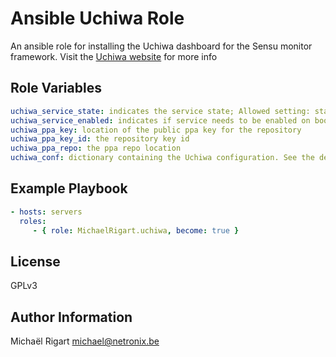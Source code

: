 Ansible Uchiwa Role
==================

An ansible role for installing the Uchiwa dashboard for the Sensu monitor framework.
Visit the [Uchiwa website](https://uchiwa.io) for more info

Role Variables
--------------

```yaml
uchiwa_service_state: indicates the service state; Allowed setting: started, stopped
uchiwa_service_enabled: indicates if service needs to be enabled on boot; Allowed settings: yes, no
uchiwa_ppa_key: location of the public ppa key for the repository
uchiwa_ppa_key_id: the repository key id
uchiwa_ppa_repo: the ppa repo location
uchiwa_conf: dictionary containing the Uchiwa configuration. See the defaults for more information
```


Example Playbook
-------------------------

```yaml
- hosts: servers
  roles:
     - { role: MichaelRigart.uchiwa, become: true }
```
License
-------

GPLv3

Author Information
------------------

Michaël Rigart <michael@netronix.be>
